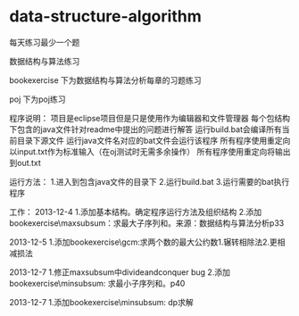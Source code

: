 ﻿data-structure-algorithm
========================

每天练习最少一个题

数据结构与算法练习

bookexercise 下为数据结构与算法分析每章的习题练习

poj 下为poj练习

程序说明：
项目是eclipse项目但是只是使用作为编辑器和文件管理器
每个包结构下包含的java文件针对readme中提出的问题进行解答
运行build.bat会编译所有当前目录下源文件
运行java文件名对应的bat文件会运行该程序
所有程序使用重定向以input.txt作为标准输入（在oj测试时无需多余操作）
所有程序使用重定向将输出到out.txt

运行方法：
1.进入到包含java文件的目录下
2.运行build.bat
3.运行需要的bat执行程序

工作：
2013-12-4
1.添加基本结构。确定程序运行方法及组织结构
2.添加bookexercise\maxsubsum：求最大子序列和。来源：数据结构与算法分析p33

2013-12-5
1.添加bookexercise\gcm:求两个数的最大公约数1.辗转相除法2.更相减损法

2013-12-7
1.修正maxsubsum中divideandconquer bug
2.添加bookexercise\minsubsum: 求最小子序列和。p40

2013-12-7
1.添加bookexercise\minsubsum: dp求解



















